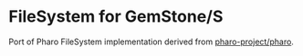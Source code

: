 # FileSystem for GemStone/S

Port of Pharo FileSystem implementation derived from [pharo-project/pharo](https://github.com/pharo-project/pharo).
